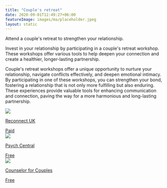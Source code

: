 ```yaml
---
title: "Couple's retreat"
date: 2020-09-01T12:49:27+06:00
featureImage: images/ma/placeholder.jpeg
layout: static
---
```


Attend a couple's retreat to strengthen your relationship.

Invest in your relationship by participating in a couple's retreat workshop. These workshops offer various tools to help deepen your connection and create a healthier, longer-lasting partnership.

Couple's retreat workshops offer a unique opportunity to nurture your relationship, navigate conflicts effectively, and deepen emotional intimacy. By participating in one of these workshops, you can strengthen your bond, fostering a relationship that is not only more fulfilling but also enduring. These experiences provide valuable tools for enhancing communication and connection, paving the way for a more harmonious and long-lasting partnership.

<a class="ma-link" href="https://www.reconnectuk.com/"><div class="ma-card ma-card-Community"><div class="ma-icon"><img src ="/images/Icon-pound - community - opacity.svg"/></div><div class="ma-name"><p>Reconnect UK</p></div><div class="ma-paid-text"><span>Paid</span></div></div></a><a class="ma-link" href="https://psychcentral.com/blog/what-is-a-couples-retreat-and-why-should-you-plan-one#1"><div class="ma-card ma-card-Community"><div class="ma-icon"><img src ="/images/Icon-check - community - opacity.svg"/></div><div class="ma-name"><p>Psych Central</p></div><div class="ma-paid-text"><span>Free</span></div></div></a><a class="ma-link" href="https://counselorforcouples.com/the-benefits-of-an-intensive-couples-retreat/"><div class="ma-card ma-card-Community"><div class="ma-icon"><img src ="/images/Icon-check - community - opacity.svg"/></div><div class="ma-name"><p>Counselor for Couples</p></div><div class="ma-paid-text"><span>Free</span></div></div></a>  

<br/><br/>






